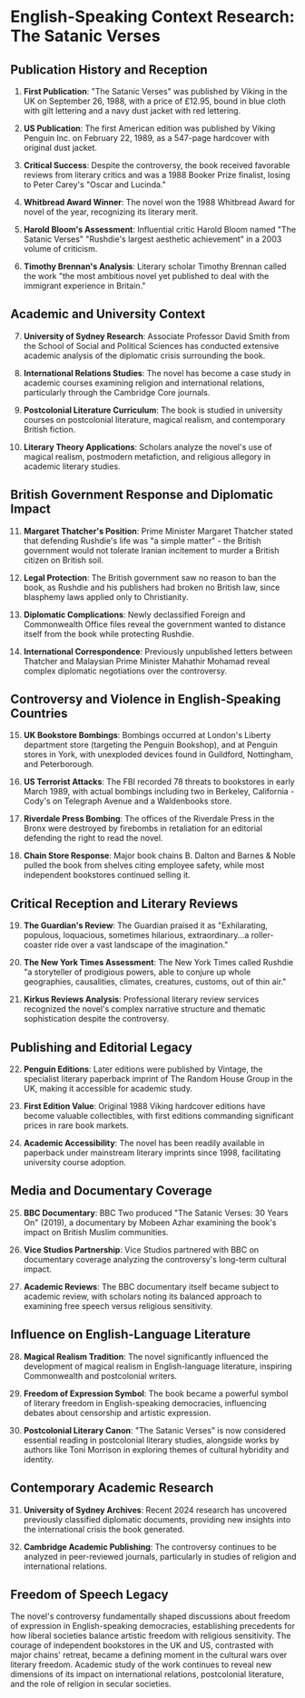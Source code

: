 # English-Speaking Context Research: The Satanic Verses

## Publication History and Reception

1. **First Publication**: "The Satanic Verses" was published by Viking in the UK on September 26, 1988, with a price of £12.95, bound in blue cloth with gilt lettering and a navy dust jacket with red lettering.

2. **US Publication**: The first American edition was published by Viking Penguin Inc. on February 22, 1989, as a 547-page hardcover with original dust jacket.

3. **Critical Success**: Despite the controversy, the book received favorable reviews from literary critics and was a 1988 Booker Prize finalist, losing to Peter Carey's "Oscar and Lucinda."

4. **Whitbread Award Winner**: The novel won the 1988 Whitbread Award for novel of the year, recognizing its literary merit.

5. **Harold Bloom's Assessment**: Influential critic Harold Bloom named "The Satanic Verses" "Rushdie's largest aesthetic achievement" in a 2003 volume of criticism.

6. **Timothy Brennan's Analysis**: Literary scholar Timothy Brennan called the work "the most ambitious novel yet published to deal with the immigrant experience in Britain."

## Academic and University Context

7. **University of Sydney Research**: Associate Professor David Smith from the School of Social and Political Sciences has conducted extensive academic analysis of the diplomatic crisis surrounding the book.

8. **International Relations Studies**: The novel has become a case study in academic courses examining religion and international relations, particularly through the Cambridge Core journals.

9. **Postcolonial Literature Curriculum**: The book is studied in university courses on postcolonial literature, magical realism, and contemporary British fiction.

10. **Literary Theory Applications**: Scholars analyze the novel's use of magical realism, postmodern metafiction, and religious allegory in academic literary studies.

## British Government Response and Diplomatic Impact

11. **Margaret Thatcher's Position**: Prime Minister Margaret Thatcher stated that defending Rushdie's life was "a simple matter" - the British government would not tolerate Iranian incitement to murder a British citizen on British soil.

12. **Legal Protection**: The British government saw no reason to ban the book, as Rushdie and his publishers had broken no British law, since blasphemy laws applied only to Christianity.

13. **Diplomatic Complications**: Newly declassified Foreign and Commonwealth Office files reveal the government wanted to distance itself from the book while protecting Rushdie.

14. **International Correspondence**: Previously unpublished letters between Thatcher and Malaysian Prime Minister Mahathir Mohamad reveal complex diplomatic negotiations over the controversy.

## Controversy and Violence in English-Speaking Countries

15. **UK Bookstore Bombings**: Bombings occurred at London's Liberty department store (targeting the Penguin Bookshop), and at Penguin stores in York, with unexploded devices found in Guildford, Nottingham, and Peterborough.

16. **US Terrorist Attacks**: The FBI recorded 78 threats to bookstores in early March 1989, with actual bombings including two in Berkeley, California - Cody's on Telegraph Avenue and a Waldenbooks store.

17. **Riverdale Press Bombing**: The offices of the Riverdale Press in the Bronx were destroyed by firebombs in retaliation for an editorial defending the right to read the novel.

18. **Chain Store Response**: Major book chains B. Dalton and Barnes & Noble pulled the book from shelves citing employee safety, while most independent bookstores continued selling it.

## Critical Reception and Literary Reviews

19. **The Guardian's Review**: The Guardian praised it as "Exhilarating, populous, loquacious, sometimes hilarious, extraordinary...a roller-coaster ride over a vast landscape of the imagination."

20. **The New York Times Assessment**: The New York Times called Rushdie "a storyteller of prodigious powers, able to conjure up whole geographies, causalities, climates, creatures, customs, out of thin air."

21. **Kirkus Reviews Analysis**: Professional literary review services recognized the novel's complex narrative structure and thematic sophistication despite the controversy.

## Publishing and Editorial Legacy

22. **Penguin Editions**: Later editions were published by Vintage, the specialist literary paperback imprint of The Random House Group in the UK, making it accessible for academic study.

23. **First Edition Value**: Original 1988 Viking hardcover editions have become valuable collectibles, with first editions commanding significant prices in rare book markets.

24. **Academic Accessibility**: The novel has been readily available in paperback under mainstream literary imprints since 1998, facilitating university course adoption.

## Media and Documentary Coverage

25. **BBC Documentary**: BBC Two produced "The Satanic Verses: 30 Years On" (2019), a documentary by Mobeen Azhar examining the book's impact on British Muslim communities.

26. **Vice Studios Partnership**: Vice Studios partnered with BBC on documentary coverage analyzing the controversy's long-term cultural impact.

27. **Academic Reviews**: The BBC documentary itself became subject to academic review, with scholars noting its balanced approach to examining free speech versus religious sensitivity.

## Influence on English-Language Literature

28. **Magical Realism Tradition**: The novel significantly influenced the development of magical realism in English-language literature, inspiring Commonwealth and postcolonial writers.

29. **Freedom of Expression Symbol**: The book became a powerful symbol of literary freedom in English-speaking democracies, influencing debates about censorship and artistic expression.

30. **Postcolonial Literary Canon**: "The Satanic Verses" is now considered essential reading in postcolonial literary studies, alongside works by authors like Toni Morrison in exploring themes of cultural hybridity and identity.

## Contemporary Academic Research

31. **University of Sydney Archives**: Recent 2024 research has uncovered previously classified diplomatic documents, providing new insights into the international crisis the book generated.

32. **Cambridge Academic Publishing**: The controversy continues to be analyzed in peer-reviewed journals, particularly in studies of religion and international relations.

## Freedom of Speech Legacy

The novel's controversy fundamentally shaped discussions about freedom of expression in English-speaking democracies, establishing precedents for how liberal societies balance artistic freedom with religious sensitivity. The courage of independent bookstores in the UK and US, contrasted with major chains' retreat, became a defining moment in the cultural wars over literary freedom. Academic study of the work continues to reveal new dimensions of its impact on international relations, postcolonial literature, and the role of religion in secular societies.